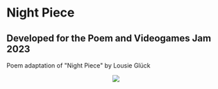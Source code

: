 # Night Piece
## Developed for the Poem and Videogames Jam 2023

Poem adaptation of "Night Piece" by Lousie Glück

<p align="center">
  <img src="/Assets/Cover/nighPiece_itchThumb.png">
</p>